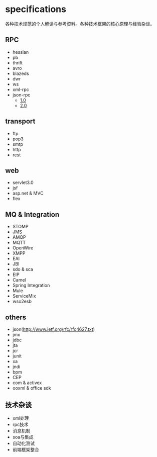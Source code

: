 # specifications

各种技术规范的个人解读与参考资料。各种技术框架的核心原理与经验杂谈。


## RPC

- hessian
- pb
- thrift
- avro
- blazeds
- dwr
- ws
- xml-rpc
- json-rpc
	- [1.0](rpc/jsonrpc_1.0.md)
	- [2.0](rpc/jsonrpc_2.0.md)

## transport

- ftp
- pop3
- smtp
- http
- rest

## web

- servlet3.0
- jsf
- asp.net & MVC
- flex

## MQ & Integration

- STOMP
- JMS
- AMQP
- MQTT
- OpenWire
- XMPP
- EAI
- JBI
- sdo & sca
- EIP
- Camel
- Spring Integration
- Mule
- ServiceMix
- wso2esb

## others

- json(http://www.ietf.org/rfc/rfc4627.txt)
- jmx
- jdbc
- jta
- jcr
- junit
- xa
- jndi
- bpm
- CEP
- com & activex
- ooxml & office sdk

## 技术杂谈

- xml处理
- rpc技术
- 消息机制
- soa与集成
- 自动化测试
- 前端框架整合





